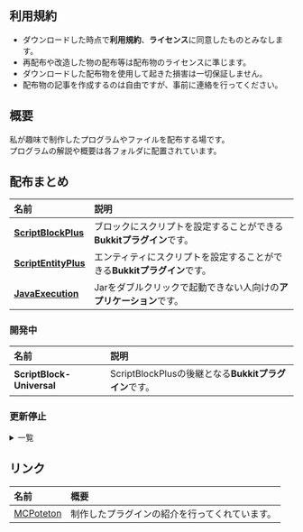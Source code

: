 ## 利用規約
- ダウンロードした時点で**利用規約**、**ライセンス**に同意したものとみなします。  
- 再配布や改造した物の配布等は配布物のライセンスに準じます。  
- ダウンロードした配布物を使用して起きた損害は一切保証しません。  
- 配布物の記事を作成するのは自由ですが、事前に連絡を行ってください。  

## 概要
私が趣味で制作したプログラムやファイルを配布する場です。  
プログラムの解説や概要は各フォルダに配置されています。  

## 配布まとめ
| 名前 | 説明 |
|:---|:---|
| [**ScriptBlockPlus**](https://github.com/yuttyann/FileArchive/tree/main/ScriptBlockPlus) | ブロックにスクリプトを設定することができる**Bukkitプラグイン**です。 |
| [**ScriptEntityPlus**](https://github.com/yuttyann/FileArchive/tree/main/ScriptEntityPlus) | エンティティにスクリプトを設定することができる**Bukkitプラグイン**です。 |
| [**JavaExecution**](https://github.com/yuttyann/FileArchive/tree/main/JavaExecution) | Jarをダブルクリックで起動できない人向けの**アプリケーション**です。 |

### 開発中
| 名前 | 説明 |
|:---|:---|
| **ScriptBlock-Universal** | ScriptBlockPlusの後継となる**Bukkitプラグイン**です。 |

### 更新停止
<details>
<summary>一覧</summary>

| 名前 | 説明 |
|:---|:---|
| [AntiKnockBack](https://github.com/yuttyann/FileArchive/tree/main/AntiKnockBack) | エンティティのノックバックを無効化する**Bukkitプラグイン**です。 |
| [AutoMessage](https://github.com/yuttyann/FileArchive/tree/main/AutoMessage) | 任意のメッセージを定期的に送信することができる**Bukkitプラグイン**です。 |
| [AutoRespawn](https://github.com/yuttyann/FileArchive/tree/main/AutoRespawn) | リスポーン時の画面をスキップすることができる**Bukkitプラグイン**です。 |
| [BlockHat](https://github.com/yuttyann/FileArchive/tree/main/BlockHat) | ブロックをプレイヤー頭部に装備することができる**Bukkitプラグイン**です。 |
| [CheckPoint](https://github.com/yuttyann/FileArchive/tree/main/CheckPoint) | チェックポイントの保存と移動が可能になる**Bukkitプラグイン**です。 |
| [CustomChat](https://github.com/yuttyann/FileArchive/tree/main/CustomChat) | プレイヤーのチャットをカスタムすることができる**Bukkitプラグイン**です。 |
| [CustomMessage](https://github.com/yuttyann/FileArchive/tree/main/CustomMessage) | ゲーム内の様々なメッセージを変更することができる**Bukkitプラグイン**です。 |
| [GunCoolTime](https://github.com/yuttyann/FileArchive/tree/main/GunCoolTime) | 銃を持ち替えた際のクールタイムを追加する**Bukkitプラグイン**です。 |
| [GunScopeandRecoil](https://github.com/yuttyann/FileArchive/tree/main/GunScopeandRecoil) | 銃に上下リコイルとスコープ時の画像を追加する**Bukkitプラグイン**です。 |
| [KDstatus](https://github.com/yuttyann/FileArchive/tree/main/KDstatus) | キル/デス数を保存するシステムを追加する**Bukkitプラグイン**です。 |
| [KDStatus-vPotato](https://github.com/yuttyann/FileArchive/tree/main/KDStatus-vPotato) | PVP/PVEのキル/デス数を保存するシステムを追加する**Bukkitプラグイン**です。 |
| [Kits](https://github.com/yuttyann/FileArchive/tree/main/Kits) | 任意の組み合わせのアイテムの保存と呼び出しが可能になる**Bukkitプラグイン**です。 |
| [MetaandBlockChanger](https://github.com/yuttyann/FileArchive/tree/main/MetaandBlockChanger) | ブロックのメタデータを変更やコピー・ペーストが可能になる**Bukkitプラグイン**です。 |
| [OpenInventory](https://github.com/yuttyann/FileArchive/tree/main/OpenInventory) | プレイヤーのインベントリを遠隔で開き操作する事ができる**Bukkitプラグイン**です。 |
| [SignEditor](https://github.com/yuttyann/FileArchive/tree/main/SignEditor) | 再設置を行わずに看板を編集することができる**Bukkitプラグイン**です。 |
| [SignTeleport](https://github.com/yuttyann/FileArchive/tree/main/SignTeleport) | 看板に座標とワールド名を書き込む事で移動することができる**Bukkitプラグイン**です。 |
| [SkullPlugin](https://github.com/yuttyann/FileArchive/tree/main/SkullPlugin) | プレイヤーの頭を入手することができる**Bukkitプラグイン**です。 |
| [TPBugFix](https://github.com/yuttyann/FileArchive/tree/main/TPBugFix) | 一部バージョンに存在するテレポートに関する不具合を修正する**Bukkitプラグイン**です。 |
| [WorldProtection](https://github.com/yuttyann/FileArchive/tree/main/) | 簡単な設定でワールドを保護することができる**Bukkitプラグイン**です。 |
</details>

## リンク
| 名前 | 概要 |
|:---|:---|
| [MCPoteton](https://mcpoteton.com/) | 制作したプラグインの紹介を行ってくれています。 |
